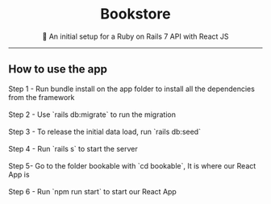 <h1 align="center">Bookstore</h1>

<p align="center">🚀 An initial setup for a Ruby on Rails 7 API with React JS </p>

<hr>
<h2>How to use the app</h2>
Step 1 - Run bundle install on the app folder to install all the dependencies from the framework <br><br>
Step 2 - Use `rails db:migrate` to run the migration <br><br>
Step 3 - To release the initial data load, run `rails db:seed` <br><br>
Step 4 - Run `rails s` to start the server <br><br>
Step 5- Go to the folder bookable with `cd bookable`, It is where our React App is <br><br>
Step 6 - Run `npm run start` to start our React App 
